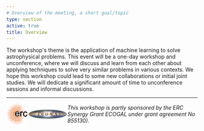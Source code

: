 ```yaml
---
# Overview of the meeting, a short goal/topic
type: section
active: true
title: Overview
---
```

The workshop's theme is the application of machine learning to solve astrophysical problems. This event will be a one-day workshop and unconference, where we will discuss and learn from each other about applying techniques to solve very similar problems in various contexts. We hope this workshop could lead to some new collaborations or initial joint studies. We will dedicate a significant amount of time to unconference sessions and informal discussions.


***
<div style="display:  flex; flex-direction: row; align-items: center;">
  <a href="https://erc.europa.eu/homepage"><img width="100px" src="static/img/ERC-logo.png" alt="ERC logo" style="float:left;margin-right:1rem;">
  <a href="https://www.ecogal.eu/"><img width="200px" src="static/img/ecogal-logo.png" alt="ECOGAL logo" style="float:left;margin-right:1rem;"></a> <em>This workshop is partly sponsored by the ERC Synergy Grant ECOGAL under grant agreement No 855130).</em>
</div>
